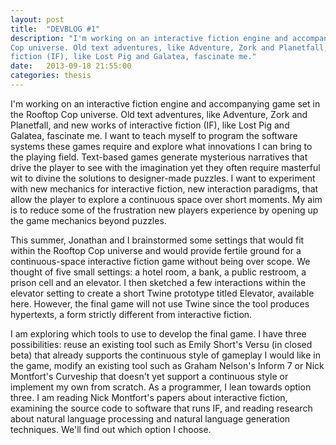 ```yaml
---
layout: post
title:  "DEVBLOG #1"
description: "I'm working on an interactive fiction engine and accompanying game set in the Rooftop
Cop universe. Old text adventures, like Adventure, Zork and Planetfall, and new works of interactive
fiction (IF), like Lost Pig and Galatea, fascinate me."
date:   2013-09-18 21:55:00
categories: thesis
---
```

I'm working on an interactive fiction engine and accompanying game set in the Rooftop Cop universe.
Old text adventures, like Adventure, Zork and Planetfall, and new works of interactive fiction (IF),
like Lost Pig and Galatea, fascinate me. I want to teach myself to program the software systems
these games require and explore what innovations I can bring to the playing field. Text-based games
generate mysterious narratives that drive the player to see with the imagination yet they often
require masterful wit to divine the solutions to designer-made puzzles. I want to experiment with
new mechanics for interactive fiction, new interaction paradigms, that allow the player to explore a
continuous space over short moments. My aim is to reduce some of the frustration new players
experience by opening up the game mechanics beyond puzzles.

This summer, Jonathan and I brainstormed some settings that would fit within the Rooftop Cop
universe and would provide fertile ground for a continuous-space interactive fiction game without
being over scope. We thought of five small settings: a hotel room, a bank, a public restroom, a
prison cell and an elevator. I then sketched a few interactions within the elevator setting to
create a short Twine prototype titled Elevator, available here. However, the final game will not use
Twine since the tool produces hypertexts, a form strictly different from interactive fiction.

I am exploring which tools to use to develop the final game. I have three possibilities: reuse an
existing tool such as Emily Short's Versu (in closed beta) that already supports the continuous
style of gameplay I would like in the game, modify an existing tool such as Graham Nelson's Inform 7
or Nick Montfort's Curveship that doesn't yet support a continuous style or implement my own from
scratch. As a programmer, I lean towards option three. I am reading Nick Montfort's papers about
interactive fiction, examining the source code to software that runs IF, and reading research about
natural language processing and natural language generation techniques. We'll find out which option
I choose.

